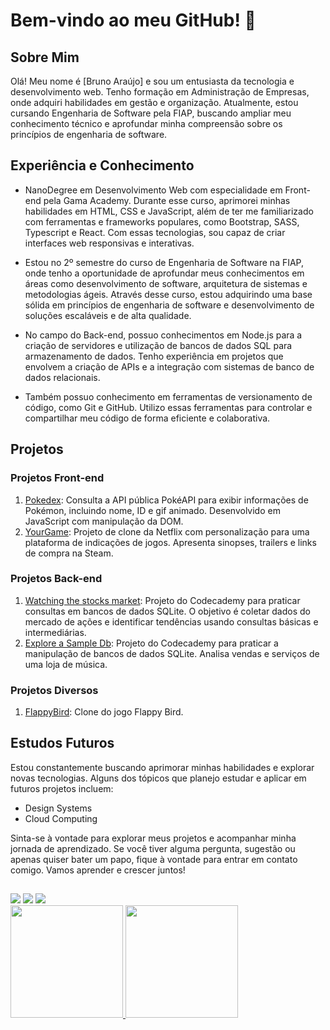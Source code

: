 # Bem-vindo ao meu GitHub! 👋

## Sobre Mim
Olá! Meu nome é [Bruno Araújo] e sou um entusiasta da tecnologia e desenvolvimento web. Tenho formação em Administração de Empresas, onde adquiri habilidades em gestão e organização. Atualmente, estou cursando Engenharia de Software pela FIAP, buscando ampliar meu conhecimento técnico e aprofundar minha compreensão sobre os princípios de engenharia de software.


## Experiência e Conhecimento

- NanoDegree em Desenvolvimento Web com especialidade em Front-end pela Gama Academy. Durante esse curso, aprimorei minhas habilidades em HTML, CSS e JavaScript, além de ter me familiarizado com ferramentas e frameworks populares, como Bootstrap, SASS, Typescript e React. Com essas tecnologias, sou capaz de criar interfaces web responsivas e interativas.

- Estou no 2º semestre do curso de Engenharia de Software na FIAP, onde tenho a oportunidade de aprofundar meus conhecimentos em áreas como desenvolvimento de software, arquitetura de sistemas e metodologias ágeis. Através desse curso, estou adquirindo uma base sólida em princípios de engenharia de software e desenvolvimento de soluções escaláveis e de alta qualidade.

- No campo do Back-end, possuo conhecimentos em Node.js para a criação de servidores e utilização de bancos de dados SQL para armazenamento de dados. Tenho experiência em projetos que envolvem a criação de APIs e a integração com sistemas de banco de dados relacionais.

- Também possuo conhecimento em ferramentas de versionamento de código, como Git e GitHub. Utilizo essas ferramentas para controlar e compartilhar meu código de forma eficiente e colaborativa.

## Projetos

### Projetos Front-end


1. [Pokedex](https://github.com/Brunoalaraujo/pokedex): Consulta a API pública PokéAPI para exibir informações de Pokémon, incluindo nome, ID e gif animado. Desenvolvido em JavaScript com manipulação da DOM.
2. [YourGame](https://github.com/Brunoalaraujo/clone-netflix-yourgamer): Projeto de clone da Netflix com personalização para uma plataforma de indicações de jogos. Apresenta sinopses, trailers e links de compra na Steam.

### Projetos Back-end

1. [Watching the stocks market](https://github.com/Brunoalaraujo/Watching-the-stocks-market): Projeto do Codecademy para praticar consultas em bancos de dados SQLite. O objetivo é coletar dados do mercado de ações e identificar tendências usando consultas básicas e intermediárias.
2. [Explore a Sample Db](https://github.com/Brunoalaraujo/Explore-a-Sample-Db-Codecademy): Projeto do Codecademy para praticar a manipulação de bancos de dados SQLite. Analisa vendas e serviços de uma loja de música.

### Projetos Diversos

1. [FlappyBird](https://github.com/Brunoalaraujo/Moderno_02_Projeto_FlappyBird): Clone do jogo Flappy Bird.

## Estudos Futuros

Estou constantemente buscando aprimorar minhas habilidades e explorar novas tecnologias. Alguns dos tópicos que planejo estudar e aplicar em futuros projetos incluem:

- Design Systems
- Cloud Computing

Sinta-se à vontade para explorar meus projetos e acompanhar minha jornada de aprendizado. Se você tiver alguma pergunta, sugestão ou apenas quiser bater um papo, fique à vontade para entrar em contato comigo. Vamos aprender e crescer juntos!
  
  ##

 <div>
   <a href="https://www.linkedin.com/in/brunoandradel-a-dev/" target="_blank"><img src="https://img.shields.io/badge/LinkedIn-0077B5?style=for-the-badge&logo=linkedin&logoColor=white" target="_black"></a>
   <a href="mailto:brunoandradel.a.dev@gmail.com"><img src="https://img.shields.io/badge/Gmail-D14836?style=for-the-badge&logo=gmail&logoColor=white" target="_blank"></a>
   <a href="https://brunoalaraujo.github.io/portfolio/" target="_blank"><img src="https://img.shields.io/website-up-down-green-red/http/monip.org.svg" target="_black"></a>
 </div>

<div>
  <a href="https://github.com/Brunoalaraujo">
  <img height="180em" src="https://github-readme-stats.vercel.app/api?username=Brunoalaraujo&show_icons=true&theme=nord"/>
  <img height="180em" src="https://github-readme-stats.vercel.app/api/top-langs/?username=Brunoalaraujo&layout=compact&theme=nord"/>  
</div>
